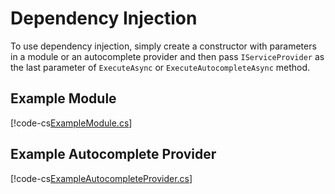 # Dependency Injection

To use dependency injection, simply create a constructor with parameters in a module or an autocomplete provider and then pass `IServiceProvider` as the last parameter of `ExecuteAsync` or `ExecuteAutocompleteAsync` method.

## Example Module
[!code-cs[ExampleModule.cs](DependencyInjection/ExampleModule.cs)]

## Example Autocomplete Provider
[!code-cs[ExampleAutocompleteProvider.cs](DependencyInjection/ExampleAutocompleteProvider.cs)]